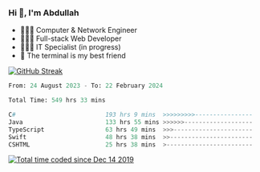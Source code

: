 <h3>Hi 👋, I'm Abdullah</h3>

- 👷🏼‍♂️ Computer & Network Engineer
- 👨🏻‍💻 Full-stack Web Developer
- 👨🏻‍💻 IT Specialist (in progress)
- 🖤 The terminal is my best friend

[![GitHub Streak](https://streak-stats.demolab.com?user=al3bad&theme=transparent&date_format=j%20M%5B%20Y%5D)](https://git.io/streak-stats)

<!--START_SECTION:waka-->

```python
From: 24 August 2023 - To: 22 February 2024

Total Time: 549 hrs 33 mins

C#                         193 hrs 9 mins  >>>>>>>>>----------------   34.87 %
Java                       133 hrs 55 mins >>>>>>-------------------   24.18 %
TypeScript                 63 hrs 49 mins  >>>----------------------   11.52 %
Swift                      48 hrs 38 mins  >>-----------------------   08.78 %
CSHTML                     25 hrs 38 mins  >------------------------   04.63 %
```

<!--END_SECTION:waka-->

<p>
  <a href="https://wakatime.com/@ce2a2aac-0d6b-4d65-b864-8a4bcaf12967"><img src="https://wakatime.com/badge/user/ce2a2aac-0d6b-4d65-b864-8a4bcaf12967.svg" alt="Total time coded since Dec 14 2019" /></a>
</p>
